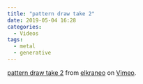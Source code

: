 ```yaml
---
title: "pattern draw take 2"
date: 2019-05-04 16:28
categories:
  - Videos
tags:
  - metal
  - generative
---
```


<div style="padding:0 0 0 0;position:relative;"><iframe src="https://player.vimeo.com/video/351762799?autoplay=1&loop=1" style="position:absolute;top:0;left:0;width:100%;height:100%;" frameborder="0" allow="autoplay; fullscreen" allowfullscreen></iframe></div><script src="https://player.vimeo.com/api/player.js"></script>
<p><a href="https://vimeo.com/351762799">pattern draw take 2</a> from <a href="https://vimeo.com/elkraneo">elkraneo</a> on <a href="https://vimeo.com">Vimeo</a>.</p>